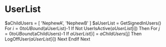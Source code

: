 # UserList
$aChildUsers = [ 'NephewA', 'NephewB' ]  $aUserList = GetSignedInUsers()  For $i = 0 to UBound($aUserList)-1     If Not UserIsActive($aUserList[$i]) Then         For $j = 0 to UBound($aChildUsers)-1             If $aUserList[$i] = $aChildUsers[$j] Then LogOffUser($aUserList[$i])         Next     EndIf Next

